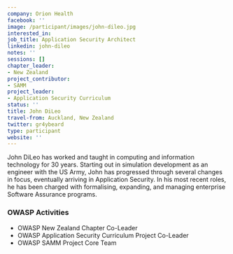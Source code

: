 ```yaml
---
company: Orion Health
facebook: ''
image: /participant/images/john-dileo.jpg
interested_in:
job_title: Application Security Architect
linkedin: john-dileo
notes: ''
sessions: []
chapter_leader:
- New Zealand
project_contributor:
- SAMM
project_leader:
- Application Security Curriculum
status: ''
title: John DiLeo
travel-from: Auckland, New Zealand
twitter: gr4ybeard
type: participant
website: ''
---
```


<!-- put more details about participant here -->
John DiLeo has worked and taught in computing and information technology for 30 years. Starting out in simulation development as an engineer with the US Army, John has progressed through several changes in focus, eventually arriving in Application Security. In his most recent roles, he has been charged with formalising, expanding, and managing enterprise Software Assurance programs.

### OWASP Activities
* OWASP New Zealand Chapter Co-Leader
* OWASP Application Security Curriculum Project Co-Leader
* OWASP SAMM Project Core Team
